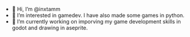 - 👋 Hi, I’m @inxtamm
- 👀 I’m interested in gamedev. I have also made some games in python.
- 🌱 I’m currently working on imporving my game development skills in godot and drawing in aseprite.
